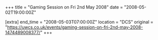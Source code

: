 +++
title = "Gaming Session on Fri 2nd May 2008"
date = "2008-05-02T19:00:00Z"

[extra]
end_time = "2008-05-03T07:00:00Z"
location = "DCS"
original = "https://uwcs.co.uk/events/gaming-session-on-fri-2nd-may-2008-1474489008377/"
+++




